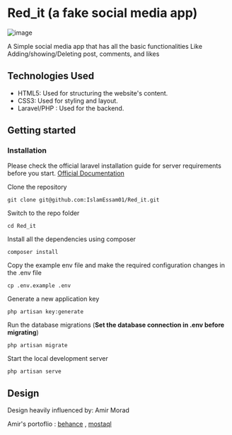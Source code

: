 # Red_it (a fake social media app)

![image](https://github.com/IslamEssam01/Red_it/assets/135740521/6a8be836-ecfb-401d-a966-b1050ee1ba9f)

A Simple social media app that has all the basic functionalities 
Like Adding/showing/Deleting post, comments, and likes

## Technologies Used

- HTML5: Used for structuring the website's content.
- CSS3: Used for styling and layout.
- Laravel/PHP : Used for the backend.


## Getting started

### Installation

Please check the official laravel installation guide for server requirements before you start. [Official Documentation](https://laravel.com/docs/10.x/installation)


Clone the repository

    git clone git@github.com:IslamEssam01/Red_it.git

Switch to the repo folder

    cd Red_it

Install all the dependencies using composer

    composer install

Copy the example env file and make the required configuration changes in the .env file

    cp .env.example .env
    
Generate a new application key

    php artisan key:generate
    
Run the database migrations (**Set the database connection in .env before migrating**)

    php artisan migrate

Start the local development server

    php artisan serve



## Design
Design heavily influenced by: Amir Morad

Amir's portoflio : [behance](https://www.behance.net/AmirMoradMohammad) , [mostaql](https://mostaql.com/u/Amir69/portfolio)
